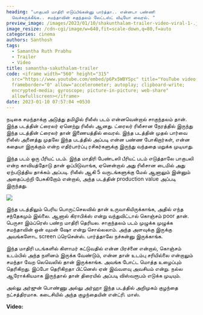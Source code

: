 ```yaml
---
heading: "பாகுபலி மாதிரி எடுப்பீங்கன்னு பார்த்தா.. என்னடா பண்ணி
  வெச்சுருக்கீங்க.. சமந்தாவின் சகுந்தலம் லேட்டஸ்ட் வீடியோ வைரல். "
preview_image: /images/2023/01/10/shakunthalam-trailer-video-viral-1-.jpg
image_resize: /cdn-cgi/image/w=640,fit=scale-down,q=80,f=auto
categories: cinema
authors: Santhosh
tags:
  - Samantha Ruth Prabhu
  - Trailer
  - Video
title: samantha-sakuthalam-trailer
code: <iframe width="560" height="315"
  src="https://www.youtube.com/embed/p6Px5WBYSpc" title="YouTube video player"
  frameborder="0" allow="accelerometer; autoplay; clipboard-write;
  encrypted-media; gyroscope; picture-in-picture; web-share"
  allowfullscreen></iframe>
date: 2023-01-10 07:57:04 +0530
---
```

நடிகை சமந்தாக்கு அடுத்து தமிழில் ரிலீஸ் படம் என்னவென்றால் சாகுந்தலம் தான். இந்த படத்தின் ட்ரைலர் ஏனெற்று ரிலீஸ் ஆனது. ட்ரைலர் ரிலீசான நேரத்தில் இருந்து இந்த படத்தின் ட்ரைலர் தான் இணையத்தில் வைரல். இந்த படத்தின் முதல் பார்வை ரிலீஸ் அனைத்து முதலே இந்த படத்தில் அப்படி என்ன பண்ண போகிறார்கள், என்ன கதையா இருக்கும் என்ற எதிர்பார்ப்பு ரசிகர்களுக்கு இருந்து வந்ததை மறுக்க முடியாது.

இந்த படம் ஒரு பீரியட் படம். இந்த மாதிரி பேண்டஸி பீரியட் படம் எடுத்தாலே பாகுபலி என்ற காவியத்தோடு தான் ஒப்பிடுவாங்க, ஏனென்றால் அது ரிலீசான டைமில் அது ஏற்படுத்திய தாக்கம் அப்படி. ரிலீஸ் ஆகி 5 வருடங்களுக்கு மேல் ஆனாலும் இன்னும் அதைப்பற்றி பேசுகிறோம் என்றால், அந்த படத்தின் production value அப்படி இருந்தது.

![](/images/2023/01/10/shakunthalam-trailer-video-viral-2-.jpg)

இந்த படத்திலும் பெரிய பொருட்செலவில் தான் உருவாகியிருக்காங்க, அதில் எந்த சந்தேகமும் இல்லை. ஆனால் கிராபிக்ஸ் என்று வந்துவிட்டால் கொஞ்சம் poor தான். பெருசா இம்ப்ரெஸ் பண்ற மாதிரி தெரியல. சாகுந்தலம் படம் முழுக்க முழுக்க சமந்தாவின் ஒன் வுமன் ஷோ என்று சொல்லலாம். அந்த அளவுக்கு இருக்கு அவங்களோட screen ப்ரெசென்ஸ். பார்த்தாலே  நச்சுன்னு இருக்காங்க.

இந்த மாதிரி படங்களில் கிளாமர் கட்டுவதில் என்ன பிரச்னை என்றால், கொஞ்சம் உடம்பில் அந்த நளினம் இருக்க வேண்டும், என்ன தான் உடம்பு சரியில்லை என்றாலும் சமந்தா வேற லெவெலில் தான் இருக்காங்க. அவங்க போட்ட மொத்த உழைப்பும் தெரிகிறது. இப்போ தெரிகிறதா பிட்னெஸ் ஏன் இவ்வளவு அவசியம் என்று. நல்ல ஆரோக்கியமாக இருந்தால் தான் திரையில் அப்படி விஸ்வரூபம் எடுக்க முடியும். 

அல்லு அர்ஜுன் பொண்ணு அல்லு அர்ஹா இந்த படத்தில் அறிமுகம் குழந்தை நட்சத்திரமாக. கடைசியில் அந்த குழந்தையின் என்ட்ரி. மாஸ். 

**V﻿ideo:**